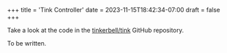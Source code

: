 +++
title = 'Tink Controller'
date = 2023-11-15T18:42:34-07:00
draft = false
+++

Take a look at the code in the [tinkerbell/tink] GitHub repository.

To be written.

[tinkerbell/tink]: https://github.com/tinkerbell/tink/tree/main/cmd/tink-controller